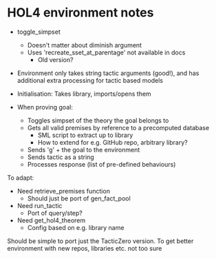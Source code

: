 # HOL4 environment notes

- toggle_simpset
  - Doesn't matter about diminish argument
  - Uses 'recreate_sset_at_parentage' not available in docs
    - Old version?
     
- Environment only takes string tactic arguments (good!), and has additional extra processing for tactic based models

- Initialisation: Takes library, imports/opens them
 
- When proving goal:
  - Toggles simpset of the theory the goal belongs to
  - Gets all valid premises by reference to a precomputed database
    - SML script to extract up to library
    - How to extend for e.g. GitHub repo, arbitrary library?
  - Sends 'g' + the goal to the environment
  - Sends tactic as a string
  - Processes response (list of pre-defined behaviours)

To adapt:

- Need retrieve_premises function
  - Should just be port of gen_fact_pool
- Need run_tactic
  - Port of query/step?
- Need get_hol4_theorem 
  - Config based on e.g. library name

Should be simple to port just the TacticZero version. To get better environment with new repos, libraries etc. not too sure
